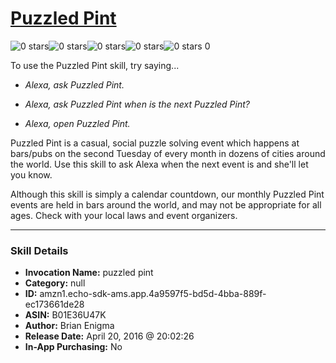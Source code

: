 # [Puzzled Pint](http://alexa.amazon.com/#skills/amzn1.echo-sdk-ams.app.4a9597f5-bd5d-4bba-889f-ec173661de28)
![0 stars](../../images/ic_star_border_black_18dp_1x.png)![0 stars](../../images/ic_star_border_black_18dp_1x.png)![0 stars](../../images/ic_star_border_black_18dp_1x.png)![0 stars](../../images/ic_star_border_black_18dp_1x.png)![0 stars](../../images/ic_star_border_black_18dp_1x.png) 0

To use the Puzzled Pint skill, try saying...

* *Alexa, ask Puzzled Pint.*

* *Alexa, ask Puzzled Pint when is the next Puzzled Pint?*

* *Alexa, open Puzzled Pint.*

Puzzled Pint is a casual, social puzzle solving event which happens at bars/pubs on the second Tuesday of every month in dozens of cities around the world. Use this skill to ask Alexa when the next event is and she'll let you know.

Although this skill is simply a calendar countdown, our monthly Puzzled Pint events are held in bars around the world, and may not be appropriate for all ages. Check with your local laws and event organizers.

***

### Skill Details

* **Invocation Name:** puzzled pint
* **Category:** null
* **ID:** amzn1.echo-sdk-ams.app.4a9597f5-bd5d-4bba-889f-ec173661de28
* **ASIN:** B01E36U47K
* **Author:** Brian Enigma
* **Release Date:** April 20, 2016 @ 20:02:26
* **In-App Purchasing:** No
